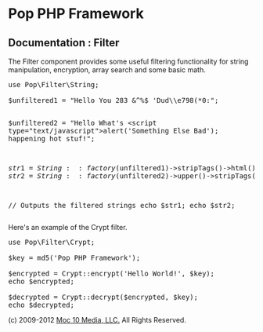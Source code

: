 Pop PHP Framework
=================

Documentation : Filter
----------------------

The Filter component provides some useful filtering functionality for string manipulation, encryption, array search and some basic math.

<pre>
use Pop\Filter\String;

$unfiltered1 = "Hello You <script type=\"text/javascript\">alert('Something Bad');</script>283 &^%$ 'Dud\\e798(*0:";
$unfiltered2 = "Hello What's <script type=\"text/javascript\">alert('Something Else Bad');</script> happening hot stuf!";

$str1 = String::factory($unfiltered1)->stripTags()->html();
$str2 = String::factory($unfiltered2)->upper()->stripTags()->html();

// Outputs the filtered strings
echo $str1;
echo $str2;
</pre>

Here's an example of the Crypt filter.

<pre>
use Pop\Filter\Crypt;

$key = md5('Pop PHP Framework');

$encrypted = Crypt::encrypt('Hello World!', $key);
echo $encrypted;

$decrypted = Crypt::decrypt($encrypted, $key);
echo $decrypted;
</pre>

(c) 2009-2012 [Moc 10 Media, LLC.](http://www.moc10media.com) All Rights Reserved.
